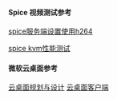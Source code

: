 #### Spice 视频测试参考
[spice服务端设置使用h264](https://hanamichi.wiki/posts/spice-h264/#spice%E6%9C%8D%E5%8A%A1%E7%AB%AF%E8%AE%BE%E7%BD%AE%E4%BD%BF%E7%94%A8h264)

[spice kvm性能测试](http://atmgnd.cn/post/spice-test/)

#### 微软云桌面参考
[云桌面规划与设计](https://docs.microsoft.com/zh-cn/windows-server/remote/remote-desktop-services/rds-plan-and-design)
[云桌面客户端](https://docs.microsoft.com/zh-cn/windows-server/remote/remote-desktop-services/clients/remote-desktop-clients)
